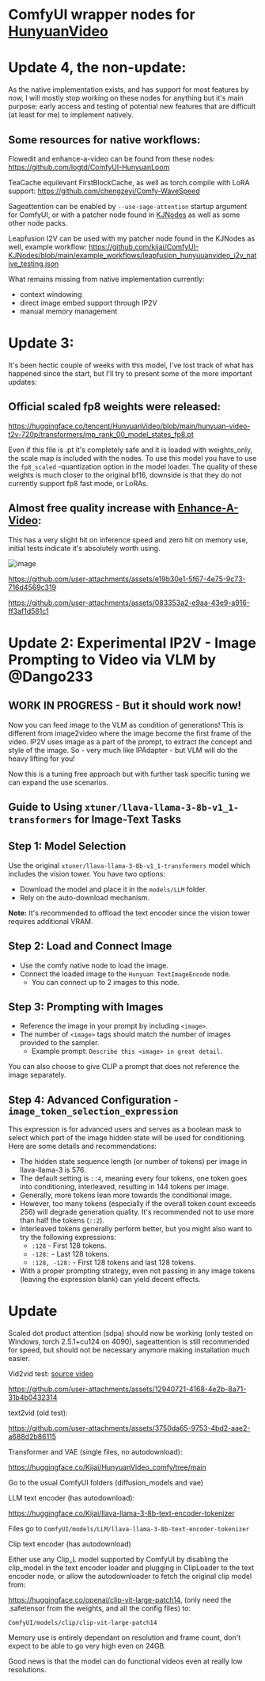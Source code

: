 # ComfyUI wrapper nodes for [HunyuanVideo](https://github.com/Tencent/HunyuanVideo)
# Update 4, the non-update:

As the native implementation exists, and has support for most features by now, I will mostly stop working on these nodes for anything but it's main purpose: early access and testing of potential new features that are difficult (at least for me) to implement natively.

## Some resources for native workflows:

Flowedit and enhance-a-video can be found from these nodes: https://github.com/logtd/ComfyUI-HunyuanLoom

TeaCache equilevant FirstBlockCache, as well as torch.compile with LoRA support: https://github.com/chengzeyi/Comfy-WaveSpeed

Sageattention can be enabled by `--use-sage-attention` startup argument for ComfyUI, or with a patcher node found in [KJNodes](https://github.com/kijai/ComfyUI-KJNodes) as well as some other node packs.

Leapfusion I2V can be used with my patcher node found in the KJNodes as well, example workflow: https://github.com/kijai/ComfyUI-KJNodes/blob/main/example_workflows/leapfusion_hunyuuanvideo_i2v_native_testing.json

What remains missing from native implementation currently:
- context windowing
- direct image embed support through IP2V
- manual memory management

# Update 3:

It's been hectic couple of weeks with this model, I've lost track of what has happened since the start, but I'll try to present some of the more important updates:

## Official scaled fp8 weights were released:

https://huggingface.co/tencent/HunyuanVideo/blob/main/hunyuan-video-t2v-720p/transformers/mp_rank_00_model_states_fp8.pt

Even if this file is .pt it's completely safe and it is loaded with weights_only, the scale map is included with the nodes. To use this model you have to use the `fp8_scaled` -quantization option in the model loader.
The quality of these weights is much closer to the original bf16, downside is that they do not currently support fp8 fast mode, or LoRAs.

## Almost free quality increase with [Enhance-A-Video](https://github.com/NUS-HPC-AI-Lab/Enhance-A-Video):

This has a very slight hit on inference speed and zero hit on memory use, initial tests indicate it's absolutely worth using.

![image](https://github.com/user-attachments/assets/68f0b5eb-aa23-49e1-a48f-fd3c4b1108ed)

https://github.com/user-attachments/assets/e19b30e1-5f67-4e75-9c73-716d4569c319

https://github.com/user-attachments/assets/083353a2-e9aa-43e9-a916-ff3af1d581c1



# Update 2: Experimental IP2V - Image Prompting to Video via VLM by @Dango233
## WORK IN PROGRESS - But it should work now!

Now you can feed image to the VLM as condition of generations! This is different from image2video where the image become the first frame of the video. IP2V uses image as a part of the prompt, to extract the concept and style of the image.
So - very much like IPAdapter - but VLM will do the heavy lifting for you!

Now this is a tuning free approach but with further task specific tuning we can expand the use scenarios.

## Guide to Using `xtuner/llava-llama-3-8b-v1_1-transformers` for Image-Text Tasks

## Step 1: Model Selection
Use the original `xtuner/llava-llama-3-8b-v1_1-transformers` model which includes the vision tower. You have two options:
- Download the model and place it in the `models/LLM` folder.
- Rely on the auto-download mechanism.

**Note:** It's recommended to offload the text encoder since the vision tower requires additional VRAM.

## Step 2: Load and Connect Image
- Use the comfy native node to load the image.
- Connect the loaded image to the `Hunyuan TextImageEncode` node.
  - You can connect up to 2 images to this node.

## Step 3: Prompting with Images
- Reference the image in your prompt by including `<image>`.
- The number of `<image>` tags should match the number of images provided to the sampler.
  - Example prompt: `Describe this <image> in great detail.`

You can also choose to give CLIP a prompt that does not reference the image separately.

## Step 4: Advanced Configuration - `image_token_selection_expression`
This expression is for advanced users and serves as a boolean mask to select which part of the image hidden state will be used for conditioning. Here are some details and recommendations:

- The hidden state sequence length (or number of tokens) per image in llava-llama-3 is 576.
- The default setting is `::4`, meaning every four tokens, one token goes into conditioning, interleaved, resulting in 144 tokens per image.
- Generally, more tokens lean more towards the conditional image.
- However, too many tokens (especially if the overall token count exceeds 256) will degrade generation quality. It's recommended not to use more than half the tokens (`::2`).
- Interleaved tokens generally perform better, but you might also want to try the following expressions:
  - `:128` - First 128 tokens.
  - `-128:` - Last 128 tokens.
  - `:128, -128:` - First 128 tokens and last 128 tokens.
- With a proper prompting strategy, even not passing in any image tokens (leaving the expression blank) can yield decent effects.

# Update

Scaled dot product attention (sdpa) should now be working (only tested on Windows, torch 2.5.1+cu124 on 4090), sageattention is still recommended for speed, but should not be necessary anymore making installation much easier.

Vid2vid test:
[source video](https://www.pexels.com/video/a-4x4-vehicle-speeding-on-a-dirt-road-during-a-competition-15604814/)

https://github.com/user-attachments/assets/12940721-4168-4e2b-8a71-31b4b0432314


text2vid (old test):

https://github.com/user-attachments/assets/3750da65-9753-4bd2-aae2-a688d2b86115


Transformer and VAE (single files, no autodownload):

https://huggingface.co/Kijai/HunyuanVideo_comfy/tree/main

Go to the usual ComfyUI folders (diffusion_models and vae)

LLM text encoder (has autodownload):

https://huggingface.co/Kijai/llava-llama-3-8b-text-encoder-tokenizer

Files go to `ComfyUI/models/LLM/llava-llama-3-8b-text-encoder-tokenizer`

Clip text encoder (has autodownload)

Either use any Clip_L model supported by ComfyUI by disabling the clip_model in the text encoder loader and plugging in ClipLoader to the text encoder node, or 
allow the autodownloader to fetch the original clip model from:

https://huggingface.co/openai/clip-vit-large-patch14, (only need the .safetensor from the weights, and all the config files) to:

`ComfyUI/models/clip/clip-vit-large-patch14`

Memory use is entirely dependant on resolution and frame count, don't expect to be able to go very high even on 24GB. 

Good news is that the model can do functional videos even at really low resolutions.
